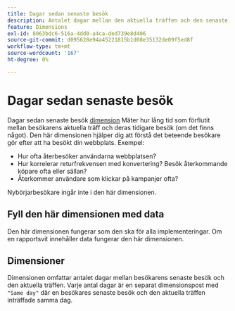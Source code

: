 ```yaml
---
title: Dagar sedan senaste besök
description: Antalet dagar mellan den aktuella träffen och den senaste gången de besökte.
feature: Dimensions
exl-id: 8063bdc6-516a-4dd0-a4ca-ded739e8d406
source-git-commit: d095628e94a45221815b1d08e35132de09f5ed8f
workflow-type: tm+mt
source-wordcount: '167'
ht-degree: 0%

---
```


# Dagar sedan senaste besök

Dagar sedan senaste besök [dimension](overview.md) Mäter hur lång tid som förflutit mellan besökarens aktuella träff och deras tidigare besök (om det finns något). Den här dimensionen hjälper dig att förstå det beteende besökare gör efter att ha besökt din webbplats. Exempel:

* Hur ofta återbesöker användarna webbplatsen?
* Hur korrelerar returfrekvensen med konvertering? Besök återkommande köpare ofta eller sällan?
* Återkommer användare som klickar på kampanjer ofta?

Nybörjarbesökare ingår inte i den här dimensionen.

## Fyll den här dimensionen med data

Den här dimensionen fungerar som den ska för alla implementeringar. Om en rapportsvit innehåller data fungerar den här dimensionen.

## Dimensioner

Dimensionen omfattar antalet dagar mellan besökarens senaste besök och den aktuella träffen. Varje antal dagar är en separat dimensionspost med `"Same day"` där en besökares senaste besök och den aktuella träffen inträffade samma dag.
